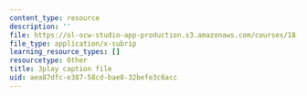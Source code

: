 ```yaml
---
content_type: resource
description: ''
file: https://ol-ocw-studio-app-production.s3.amazonaws.com/courses/18-01sc-single-variable-calculus-fall-2010/aea87dfce38758cdbae832befe3c6acc_eRCN3daFCmU.vtt
file_type: application/x-subrip
learning_resource_types: []
resourcetype: Other
title: 3play caption file
uid: aea87dfc-e387-58cd-bae8-32befe3c6acc
---
```

